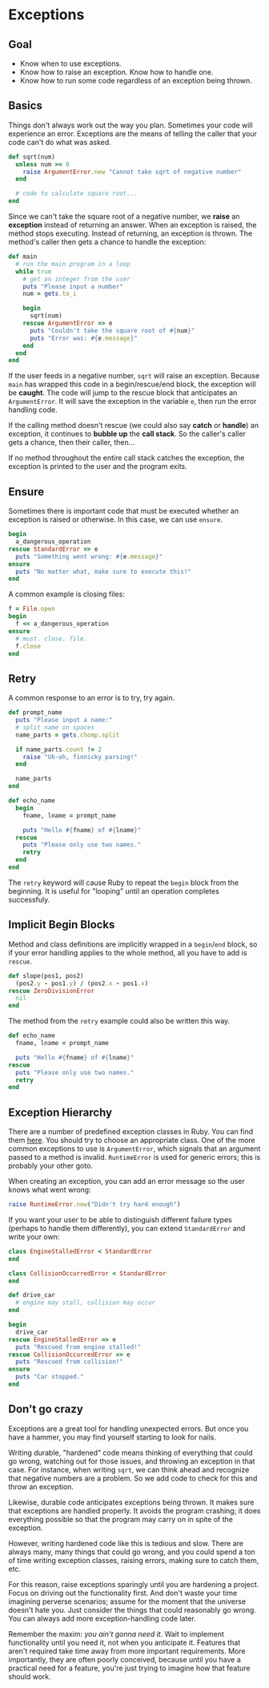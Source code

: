 # Exceptions

## Goal

* Know when to use exceptions.
* Know how to raise an exception. Know how to handle one.
* Know how to run some code regardless of an exception being thrown.

## Basics

Things don't always work out the way you plan. Sometimes your code
will experience an error. Exceptions are the means of telling the
caller that your code can't do what was asked.

```ruby
def sqrt(num)
  unless num >= 0
    raise ArgumentError.new "Cannot take sqrt of negative number"
  end

  # code to calculate square root...
end
```

Since we can't take the square root of a negative number, we **raise**
an **exception** instead of returning an answer. When an exception is
raised, the method stops executing. Instead of returning, an exception
is thrown. The method's caller then gets a chance to handle the
exception:

```ruby
def main
  # run the main program in a loop
  while true
    # get an integer from the user
    puts "Please input a number"
    num = gets.to_i

    begin
      sqrt(num)
    rescue ArgumentError => e
      puts "Couldn't take the square root of #{num}"
      puts "Error was: #{e.message}"
    end
  end
end
```

If the user feeds in a negative number, `sqrt` will raise an
exception. Because `main` has wrapped this code in a begin/rescue/end
block, the exception will be **caught**. The code will jump to the
rescue block that anticipates an `ArgumentError`. It will save the
exception in the variable `e`, then run the error handling code.

If the calling method doesn't rescue (we could also say **catch** or
**handle**) an exception, it continues to **bubble up** the **call
stack**. So the caller's caller gets a chance, then their caller,
then...

If no method throughout the entire call stack catches the exception,
the exception is printed to the user and the program exits.

## Ensure

Sometimes there is important code that must be executed whether an
exception is raised or otherwise. In this case, we can use `ensure`.

```ruby
begin
  a_dangerous_operation
rescue StandardError => e
  puts "Something went wrong: #{e.message}"
ensure
  puts "No matter what, make sure to execute this!"
end
```

A common example is closing files:

```ruby
f = File.open
begin
  f << a_dangerous_operation
ensure
  # must. close. file.
  f.close
end
```

## Retry

A common response to an error is to try, try again.

```ruby
def prompt_name
  puts "Please input a name:"
  # split name on spaces
  name_parts = gets.chomp.split

  if name_parts.count != 2
    raise "Uh-oh, finnicky parsing!"
  end

  name_parts
end

def echo_name
  begin
    fname, lname = prompt_name

    puts "Hello #{fname} of #{lname}"
  rescue
    puts "Please only use two names."
    retry
  end
end
```

The `retry` keyword will cause Ruby to repeat the `begin` block from
the beginning. It is useful for "looping" until an operation completes
successfuly.

## Implicit Begin Blocks

Method and class definitions are implicitly wrapped in a `begin`/`end` block, so
if your error handling applies to the whole method, all you have to add is
`rescue`.

```ruby
def slope(pos1, pos2)
  (pos2.y - pos1.y) / (pos2.x - pos1.x)
rescue ZeroDivisionError
  nil
end
```

The method from the `retry` example could also be written this way.

```ruby
def echo_name
  fname, lname = prompt_name

  puts "Hello #{fname} of #{lname}"
rescue
  puts "Please only use two names."
  retry
end
```

## Exception Hierarchy

There are a number of predefined exception classes in Ruby. You can
find them [here][exception-classes]. You should try to choose an
appropriate class. One of the more common exceptions to use is
`ArgumentError`, which signals that an argument passed to a method is
invalid. `RuntimeError` is used for generic errors; this is probably
your other goto.

When creating an exception, you can add an error message so the user
knows what went wrong:

```ruby
raise RuntimeError.new("Didn't try hard enough")
```

If you want your user to be able to distinguish different failure
types (perhaps to handle them differently), you can extend
`StandardError` and write your own:

```ruby
class EngineStalledError < StandardError
end

class CollisionOccurredError < StandardError
end

def drive_car
  # engine may stall, collision may occur
end

begin
  drive_car
rescue EngineStalledError => e
  puts "Rescued from engine stalled!"
rescue CollisionOccurredError => e
  puts "Rescued from collision!"
ensure
  puts "Car stopped."
end
```

## Don't go crazy

Exceptions are a great tool for handling unexpected errors. But once
you have a hammer, you may find yourself starting to look for nails.

Writing durable, "hardened" code means thinking of everything that
could go wrong, watching out for those issues, and throwing an
exception in that case. For instance, when writing `sqrt`, we can
think ahead and recognize that negative numbers are a problem. So we
add code to check for this and throw an exception.

Likewise, durable code anticipates exceptions being thrown. It makes
sure that exceptions are handled properly. It avoids the program
crashing; it does everything possible so that the program may carry on
in spite of the exception.

However, writing hardened code like this is tedious and slow. There
are always many, many things that could go wrong, and you could spend
a ton of time writing exception classes, raising errors, making sure to
catch them, etc.

For this reason, raise exceptions sparingly until you are hardening a
project. Focus on driving out the functionality first. And don't waste
your time imagining perverse scenarios; assume for the moment that the
universe doesn't hate you. Just consider the things that could
reasonably go wrong. You can always add more exception-handling code
later.

Remember the maxim: *you ain't gonna need it*. Wait to implement
functionality until you need it, not when you anticipate it. Features
that aren't required take time away from more important
requirements. More importantly, they are often poorly conceived,
because until you have a practical need for a feature, you're just
trying to imagine how that feature should work.

[exception-classes]: http://blog.nicksieger.com/articles/2006/09/06/rubys-exception-hierarchy